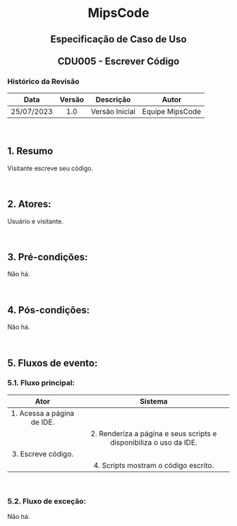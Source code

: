 # <p align="center"> MipsCode </p>


## <p align="center"> Especificação de Caso de Uso <br><br> CDU005 - Escrever Código </p> 

### Histórico da Revisão 

| Data | Versão | Descrição | Autor |
| :-----: | :-----: | :-----: | :-----: |
| 25/07/2023 | 1.0 | Versão Inicial | Equipe MipsCode |

<br>

## 1. Resumo
Visitante escreve seu código.

<br>

## 2. Atores: 
Usuário e visitante.

<br>

## 3. Pré-condições:
Não há.

<br>

## 4. Pós-condições: 
Não há.

<br>

## 5. Fluxos de evento:
### 5.1. Fluxo principal:

| Ator | Sistema |
| :-----------------: | :-----------------: | 
| 1. Acessa a página de IDE. | | 
|  | 2. Renderiza a página e seus scripts e disponibiliza o uso da IDE. |
| 3. Escreve código. | | 
|  | 4. Scripts mostram o código escrito. |

<br>

### 5.2. Fluxo de exceção:
Não há.
